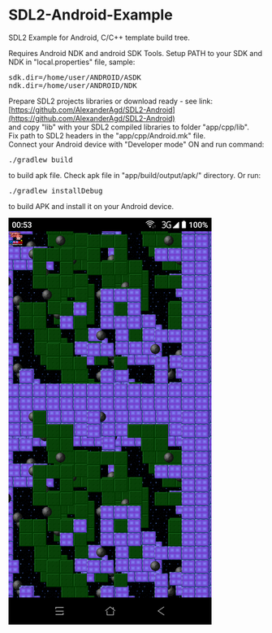 # SDL2-Android-Example
SDL2 Example for Android, C/C++ template build tree.

Requires Android NDK and android SDK Tools.
Setup PATH to your SDK and NDK in "local.properties" file, sample:  
<pre>
sdk.dir=/home/user/ANDROID/ASDK
ndk.dir=/home/user/ANDROID/NDK	
</pre>
Prepare SDL2 projects libraries or download ready - see link:  
[https://github.com/AlexanderAgd/SDL2-Android](https://github.com/AlexanderAgd/SDL2-Android)  
and copy "lib" with your SDL2 compiled libraries to folder "app/cpp/lib".  
Fix path to SDL2 headers in the "app/cpp/Android.mk" file.    
Connect your Android device with "Developer mode" ON and run command:
<pre>
./gradlew build
</pre>
to build apk file. Check apk file in "app/build/output/apk/" directory. Or run:   
<pre>
./gradlew installDebug
</pre>
to build APK and install it on your Android device.

![](screenshot.png)
